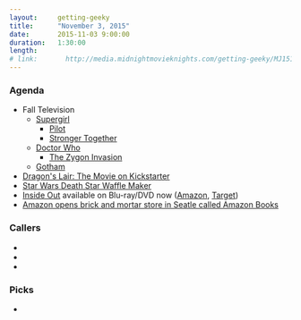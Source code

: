 ```yaml
---
layout:     getting-geeky
title:      "November 3, 2015"
date:       2015-11-03 9:00:00
duration:   1:30:00
length:     
# link:       http://media.midnightmovieknights.com/getting-geeky/MJ151027.mp3
---
```

### Agenda  
* Fall Television
  * [Supergirl](http://www.imdb.com/title/tt4016454/)
    * [Pilot](http://www.imdb.com/title/tt4525842/)
    * [Stronger Together](http://www.imdb.com/title/tt4550416/)
  * [Doctor Who](http://www.imdb.com/title/tt0436992/)
    * [The Zygon Invasion](http://www.imdb.com/title/tt4652840/)
  * [Gotham](http://www.imdb.com/title/tt3749900/)
* [Dragon's Lair: The Movie on Kickstarter](https://www.kickstarter.com/projects/donbluth/dragons-lair-the-movie)
* [Star Wars Death Star Waffle Maker](http://comicbook.com/2015/11/03/star-wars-death-star-waffle-maker-revealed/)
* [Inside Out](http://www.imdb.com/title/tt2096673/) available on Blu-ray/DVD now ([Amazon](http://amzn.com/B00YCY46VO), [Target](http://www.target.com/webapp/wcs/stores/servlet/p/inside-out-includes-digital-copy-blu-ray-dvd/-/A-21493116))
* [Amazon opens brick and mortar store in Seatle called Amazon Books](http://www.theverge.com/2015/11/2/9661556/amazon-books-first-physical-bookstore-opening-seattle)


### Callers  
* 
* 
* 


### Picks  
* 

